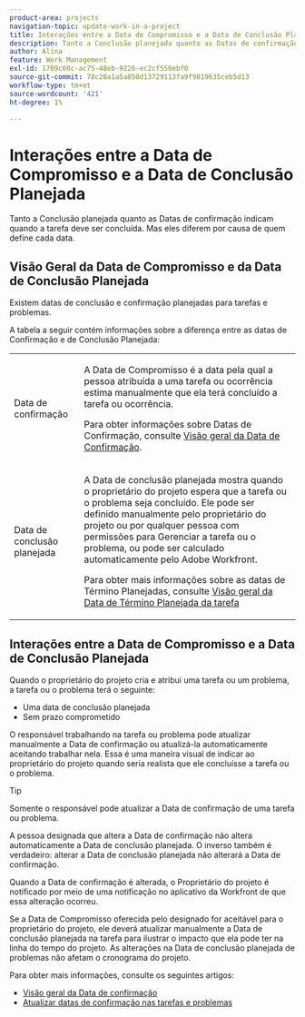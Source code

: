 ```yaml
---
product-area: projects
navigation-topic: update-work-in-a-project
title: Interações entre a Data de Compromisso e a Data de Conclusão Planejada
description: Tanto a Conclusão planejada quanto as Datas de confirmação indicam quando a tarefa deve ser concluída. Mas eles diferem por causa de quem define cada data.
author: Alina
feature: Work Management
exl-id: 1709c60c-ac75-48eb-9226-ec2cf556ebf0
source-git-commit: 78c28a1a5a850d13729113fa9f9819635ceb5d13
workflow-type: tm+mt
source-wordcount: '421'
ht-degree: 1%

---
```


# Interações entre a Data de Compromisso e a Data de Conclusão Planejada

<!--
this article has mostly information that is repeated from the articles linked from here. I left it in here for searchability's sake.
-->

Tanto a Conclusão planejada quanto as Datas de confirmação indicam quando a tarefa deve ser concluída. Mas eles diferem por causa de quem define cada data.

## Visão Geral da Data de Compromisso e da Data de Conclusão Planejada

Existem datas de conclusão e confirmação planejadas para tarefas e problemas.

A tabela a seguir contém informações sobre a diferença entre as datas de Confirmação e de Conclusão Planejada:

<table style="table-layout:auto"> 
 <col> 
 <col> 
 <tbody> 
  <tr> 
   <td role="rowheader">Data de confirmação</td> 
   <td> <p>A Data de Compromisso é a data pela qual a pessoa atribuída a uma tarefa ou ocorrência estima manualmente que ela terá concluído a tarefa ou ocorrência.</p> <p>Para obter informações sobre Datas de Confirmação, consulte <a href="../../../manage-work/projects/updating-work-in-a-project/overview-of-commit-dates.md" class="MCXref xref">Visão geral da Data de Confirmação</a>.</p> </td> 
  </tr> 
  <tr> 
   <td role="rowheader">Data de conclusão planejada</td> 
   <td> <p>A Data de conclusão planejada mostra quando o proprietário do projeto espera que a tarefa ou o problema seja concluído. Ele pode ser definido manualmente pelo proprietário do projeto ou por qualquer pessoa com permissões para Gerenciar a tarefa ou o problema, ou pode ser calculado automaticamente pelo Adobe Workfront.</p> <p>Para obter mais informações sobre as datas de Término Planejadas, consulte <a href="../../../manage-work/tasks/task-information/task-planned-completion-date.md" class="MCXref xref">Visão geral da Data de Término Planejada da tarefa</a></p> </td> 
  </tr> 
 </tbody> 
</table>

## Interações entre a Data de Compromisso e a Data de Conclusão Planejada

Quando o proprietário do projeto cria e atribui uma tarefa ou um problema, a tarefa ou o problema terá o seguinte:

* Uma data de conclusão planejada
* Sem prazo comprometido

O responsável trabalhando na tarefa ou problema pode atualizar manualmente a Data de confirmação ou atualizá-la automaticamente aceitando trabalhar nela. Essa é uma maneira visual de indicar ao proprietário do projeto quando seria realista que ele concluísse a tarefa ou o problema.

>[!TIP]
>
>Somente o responsável pode atualizar a Data de confirmação de uma tarefa ou problema.

A pessoa designada que altera a Data de confirmação não altera automaticamente a Data de conclusão planejada. O inverso também é verdadeiro: alterar a Data de conclusão planejada não alterará a Data de confirmação.

Quando a Data de confirmação é alterada, o Proprietário do projeto é notificado por meio de uma notificação no aplicativo da Workfront de que essa alteração ocorreu.

Se a Data de Compromisso oferecida pelo designado for aceitável para o proprietário do projeto, ele deverá atualizar manualmente a Data de conclusão planejada na tarefa para ilustrar o impacto que ela pode ter na linha do tempo do projeto. As alterações na Data de conclusão planejada de problemas não afetam o cronograma do projeto.

Para obter mais informações, consulte os seguintes artigos:

* [Visão geral da Data de confirmação](../../../manage-work/projects/updating-work-in-a-project/overview-of-commit-dates.md)
* [Atualizar datas de confirmação nas tarefas e problemas](../../../manage-work/projects/updating-work-in-a-project/update-commit-date-on-tasks-and-issues.md)
